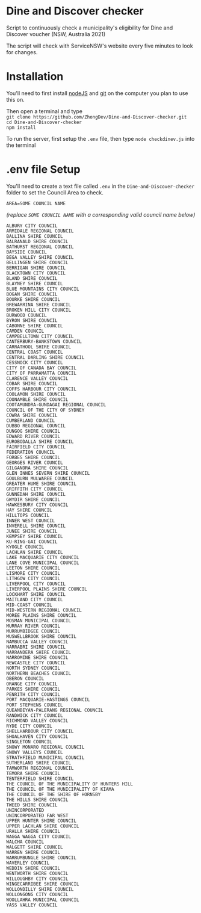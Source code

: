 # Dine and Discover checker

Script to continuously check a municipality's eligibility for Dine and Discover voucher (NSW, Australia 2021)

The script will check with ServiceNSW's website every five minutes to look for changes.

# Installation

You'll need to first install [nodeJS](https://nodejs.org/en/download/ "Click here to goto the nodeJS download page") and [git](https://git-scm.com/downloads "Click here to goto the git download page") on the computer you plan to use this on.</br>

Then open a terminal and type</br>
`git clone https://github.com/ZhongDev/Dine-and-Discover-checker.git`</br>
`cd Dine-and-Discover-checker`</br>
`npm install`</br>

To run the server, first setup the `.env` file, then type `node checkdinev.js` into the terminal</br>

# .env file Setup

You'll need to create a text file called `.env` in the `Dine-and-Discover-checker` folder to set the Council Area to check.

```
AREA=SOME COUNCIL NAME
```

_(replace `SOME COUNCIL NAME` with a corresponding valid council name below)_

```
ALBURY CITY COUNCIL
ARMIDALE REGIONAL COUNCIL
BALLINA SHIRE COUNCIL
BALRANALD SHIRE COUNCIL
BATHURST REGIONAL COUNCIL
BAYSIDE COUNCIL
BEGA VALLEY SHIRE COUNCIL
BELLINGEN SHIRE COUNCIL
BERRIGAN SHIRE COUNCIL
BLACKTOWN CITY COUNCIL
BLAND SHIRE COUNCIL
BLAYNEY SHIRE COUNCIL
BLUE MOUNTAINS CITY COUNCIL
BOGAN SHIRE COUNCIL
BOURKE SHIRE COUNCIL
BREWARRINA SHIRE COUNCIL
BROKEN HILL CITY COUNCIL
BURWOOD COUNCIL
BYRON SHIRE COUNCIL
CABONNE SHIRE COUNCIL
CAMDEN COUNCIL
CAMPBELLTOWN CITY COUNCIL
CANTERBURY-BANKSTOWN COUNCIL
CARRATHOOL SHIRE COUNCIL
CENTRAL COAST COUNCIL
CENTRAL DARLING SHIRE COUNCIL
CESSNOCK CITY COUNCIL
CITY OF CANADA BAY COUNCIL
CITY OF PARRAMATTA COUNCIL
CLARENCE VALLEY COUNCIL
COBAR SHIRE COUNCIL
COFFS HARBOUR CITY COUNCIL
COOLAMON SHIRE COUNCIL
COONAMBLE SHIRE COUNCIL
COOTAMUNDRA-GUNDAGAI REGIONAL COUNCIL
COUNCIL OF THE CITY OF SYDNEY
COWRA SHIRE COUNCIL
CUMBERLAND COUNCIL
DUBBO REGIONAL COUNCIL
DUNGOG SHIRE COUNCIL
EDWARD RIVER COUNCIL
EUROBODALLA SHIRE COUNCIL
FAIRFIELD CITY COUNCIL
FEDERATION COUNCIL
FORBES SHIRE COUNCIL
GEORGES RIVER COUNCIL
GILGANDRA SHIRE COUNCIL
GLEN INNES SEVERN SHIRE COUNCIL
GOULBURN MULWAREE COUNCIL
GREATER HUME SHIRE COUNCIL
GRIFFITH CITY COUNCIL
GUNNEDAH SHIRE COUNCIL
GWYDIR SHIRE COUNCIL
HAWKESBURY CITY COUNCIL
HAY SHIRE COUNCIL
HILLTOPS COUNCIL
INNER WEST COUNCIL
INVERELL SHIRE COUNCIL
JUNEE SHIRE COUNCIL
KEMPSEY SHIRE COUNCIL
KU-RING-GAI COUNCIL
KYOGLE COUNCIL
LACHLAN SHIRE COUNCIL
LAKE MACQUARIE CITY COUNCIL
LANE COVE MUNICIPAL COUNCIL
LEETON SHIRE COUNCIL
LISMORE CITY COUNCIL
LITHGOW CITY COUNCIL
LIVERPOOL CITY COUNCIL
LIVERPOOL PLAINS SHIRE COUNCIL
LOCKHART SHIRE COUNCIL
MAITLAND CITY COUNCIL
MID-COAST COUNCIL
MID-WESTERN REGIONAL COUNCIL
MOREE PLAINS SHIRE COUNCIL
MOSMAN MUNICIPAL COUNCIL
MURRAY RIVER COUNCIL
MURRUMBIDGEE COUNCIL
MUSWELLBROOK SHIRE COUNCIL
NAMBUCCA VALLEY COUNCIL
NARRABRI SHIRE COUNCIL
NARRANDERA SHIRE COUNCIL
NARROMINE SHIRE COUNCIL
NEWCASTLE CITY COUNCIL
NORTH SYDNEY COUNCIL
NORTHERN BEACHES COUNCIL
OBERON COUNCIL
ORANGE CITY COUNCIL
PARKES SHIRE COUNCIL
PENRITH CITY COUNCIL
PORT MACQUARIE-HASTINGS COUNCIL
PORT STEPHENS COUNCIL
QUEANBEYAN-PALERANG REGIONAL COUNCIL
RANDWICK CITY COUNCIL
RICHMOND VALLEY COUNCIL
RYDE CITY COUNCIL
SHELLHARBOUR CITY COUNCIL
SHOALHAVEN CITY COUNCIL
SINGLETON COUNCIL
SNOWY MONARO REGIONAL COUNCIL
SNOWY VALLEYS COUNCIL
STRATHFIELD MUNICIPAL COUNCIL
SUTHERLAND SHIRE COUNCIL
TAMWORTH REGIONAL COUNCIL
TEMORA SHIRE COUNCIL
TENTERFIELD SHIRE COUNCIL
THE COUNCIL OF THE MUNICIPALITY OF HUNTERS HILL
THE COUNCIL OF THE MUNICIPALITY OF KIAMA
THE COUNCIL OF THE SHIRE OF HORNSBY
THE HILLS SHIRE COUNCIL
TWEED SHIRE COUNCIL
UNINCORPORATED
UNINCORPORATED FAR WEST
UPPER HUNTER SHIRE COUNCIL
UPPER LACHLAN SHIRE COUNCIL
URALLA SHIRE COUNCIL
WAGGA WAGGA CITY COUNCIL
WALCHA COUNCIL
WALGETT SHIRE COUNCIL
WARREN SHIRE COUNCIL
WARRUMBUNGLE SHIRE COUNCIL
WAVERLEY COUNCIL
WEDDIN SHIRE COUNCIL
WENTWORTH SHIRE COUNCIL
WILLOUGHBY CITY COUNCIL
WINGECARRIBEE SHIRE COUNCIL
WOLLONDILLY SHIRE COUNCIL
WOLLONGONG CITY COUNCIL
WOOLLAHRA MUNICIPAL COUNCIL
YASS VALLEY COUNCIL
```
